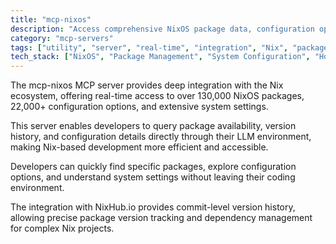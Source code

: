 ```yaml
---
title: "mcp-nixos"
description: "Access comprehensive NixOS package data, configuration options, and system settings for Nix-based development."
category: "mcp-servers"
tags: ["utility", "server", "real-time", "integration", "Nix", "package management", "development"]
tech_stack: ["NixOS", "Package Management", "System Configuration", "Home Manager", "nix-darwin", "NixHub.io"]
---
```


The mcp-nixos MCP server provides deep integration with the Nix ecosystem, offering real-time access to over 130,000 NixOS packages, 22,000+ configuration options, and extensive system settings. 

This server enables developers to query package availability, version history, and configuration details directly through their LLM environment, making Nix-based development more efficient and accessible.

Developers can quickly find specific packages, explore configuration options, and understand system settings without leaving their coding environment. 

The integration with NixHub.io provides commit-level version history, allowing precise package version tracking and dependency management for complex Nix projects.